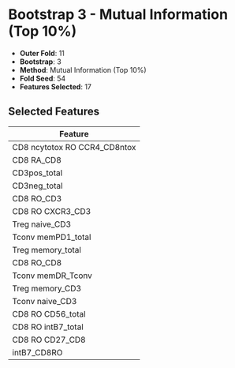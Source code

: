 # Bootstrap 3 - Mutual Information (Top 10%)

- **Outer Fold**: 11
- **Bootstrap**: 3
- **Method**: Mutual Information (Top 10%)
- **Fold Seed**: 54
- **Features Selected**: 17

## Selected Features

| Feature |
|---------|
| CD8 ncytotox RO CCR4_CD8ntox |
| CD8 RA_CD8 |
| CD3pos_total |
| CD3neg_total |
| CD8 RO_CD3 |
| CD8 RO CXCR3_CD3 |
| Treg naive_CD3 |
| Tconv memPD1_total |
| Treg memory_total |
| CD8 RO_CD8 |
| Tconv memDR_Tconv |
| Treg memory_CD3 |
| Tconv naive_CD3 |
| CD8 RO CD56_total |
| CD8 RO intB7_total |
| CD8 RO CD27_CD8 |
| intB7_CD8RO |
